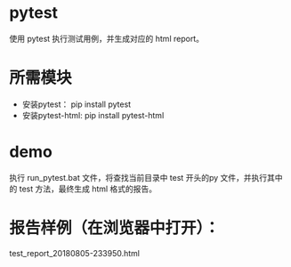 # pytest
使用 pytest 执行测试用例，并生成对应的 html report。

# 所需模块
- 安装pytest： pip install pytest
- 安装pytest-html: pip install pytest-html

# demo
执行 run_pytest.bat 文件，将查找当前目录中 test 开头的py 文件，并执行其中的 test 方法，最终生成 html 格式的报告。

# 报告样例（在浏览器中打开）： 

test_report_20180805-233950.html
